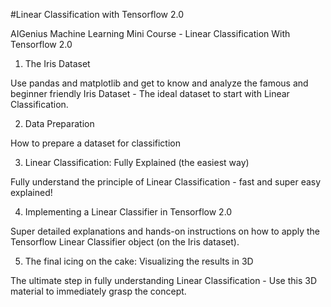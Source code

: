 #Linear Classification with Tensorflow 2.0

AIGenius Machine Learning Mini Course - Linear Classification With Tensorflow 2.0

1. The Iris Dataset

Use pandas and matplotlib and get to know and analyze the famous and beginner friendly Iris Dataset - The ideal dataset to start with Linear Classification.

2. Data Preparation

How to prepare a dataset for classifiction

3. Linear Classification: Fully Explained (the easiest way)

Fully understand the principle of Linear Classification - fast and super easy explained!

4. Implementing a Linear Classifier in Tensorflow 2.0

Super detailed explanations and hands-on instructions on how to apply the Tensorflow Linear Classifier object (on the Iris dataset).

5. The final icing on the cake: Visualizing the results in 3D

The ultimate step in fully understanding Linear Classification - Use this 3D material to immediately grasp the concept.


